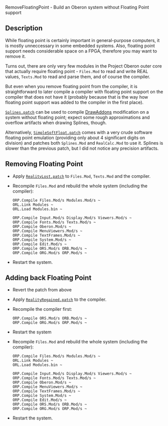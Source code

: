 RemoveFloatingPoint - Build an Oberon system without Floating Point support

Description
-----------

While floating point is certainly important in general-purpose computers, it is mostly
unneccessary in some embedded systems. Also, floating point support needs considerable
space on a FPGA, therefore you may want to remove it.

Turns out, there are only very few modules in the Project Oberon outer core that actually
require floating point - `Files.Mod` to read and write REAL values, `Texts.Mod` to read
and parse them, and of course the compiler.

But even when you remove floating point from the compiler, it is straightforward to later
compile a compiler with floating point support on the compiler that does not have it
(probably because that is the way how floating point support was added to the compiler
in the first place).

[`Splines.patch`](Splines.patch) can be used to compile [DrawAddons](../DrawAddons/README.md)
modification on a system without floating point; expect some rough approximations and
overflow artifacts when drawing Splines, though.

Alternatively, [`SimpleSoftFloat.patch`](SimpleSoftFloat.patch) comes with a very crude
software floating point emulation (providing only about 4 significant digits on division)
and patches both `Splines.Mod` and `RealCalc.Mod` to use it. Splines is slower than the
previous patch, but I did not notice any precision artifacts.


Removing Floating Point
-----------------------

- Apply [`RealityLost.patch`](RealityLost.patch) to `Files.Mod`, `Texts.Mod` and
  the compiler.

- Recompile `Files.Mod` and rebuild the whole system (including the compiler):

      ORP.Compile Files.Mod/s Modules.Mod/s ~
      ORL.Link Modules ~
      ORL.Load Modules.bin ~

      ORP.Compile Input.Mod/s Display.Mod/s Viewers.Mod/s ~
      ORP.Compile Fonts.Mod/s Texts.Mod/s ~
      ORP.Compile Oberon.Mod/s ~
      ORP.Compile MenuViewers.Mod/s ~
      ORP.Compile TextFrames.Mod/s ~
      ORP.Compile System.Mod/s ~
      ORP.Compile Edit.Mod/s ~
      ORP.Compile ORS.Mod/s ORB.Mod/s ~
      ORP.Compile ORG.Mod/s ORP.Mod/s ~

- Restart the system.

Adding back Floating Point
--------------------------

- Revert the patch from above

- Apply [`RealityRegained.patch`](RealityRegained.patch) to the compiler.

- Recompile the compiler first:

      ORP.Compile ORS.Mod/s ORB.Mod/s ~
      ORP.Compile ORG.Mod/s ORP.Mod/s ~

- Restart the system

- Recompile `Files.Mod` and rebuild the whole system (including the compiler):

      ORP.Compile Files.Mod/s Modules.Mod/s ~
      ORL.Link Modules ~
      ORL.Load Modules.bin ~

      ORP.Compile Input.Mod/s Display.Mod/s Viewers.Mod/s ~
      ORP.Compile Fonts.Mod/s Texts.Mod/s ~
      ORP.Compile Oberon.Mod/s ~
      ORP.Compile MenuViewers.Mod/s ~
      ORP.Compile TextFrames.Mod/s ~
      ORP.Compile System.Mod/s ~
      ORP.Compile Edit.Mod/s ~
      ORP.Compile ORS.Mod/s ORB.Mod/s ~
      ORP.Compile ORG.Mod/s ORP.Mod/s ~

- Restart the system.

